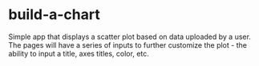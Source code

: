 # build-a-chart

Simple app that displays a scatter plot based on data uploaded by a user. The pages will have a series of inputs to further customize the plot - the ability to input a title, axes titles, color, etc.
